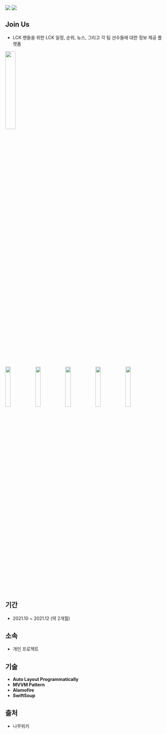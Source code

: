 <img src=https://img.shields.io/badge/platform-iOS-blue>  <img src = https://img.shields.io/badge/Swift-5.5-orange.svg>

## Join Us
- LCK 팬들을 위한 LCK 일정, 순위, 뉴스, 그리고 각 팀 선수들에 대한 정보 제공 플랫폼

<img src="https://user-images.githubusercontent.com/68800789/146727581-becfc15c-8035-47a6-904a-57086e294408.gif" width="25%">

<img src="https://user-images.githubusercontent.com/68800789/147533594-df98897b-b09d-4196-b983-ca3c1f42b510.png" width="18%"> <img src="https://user-images.githubusercontent.com/68800789/147533598-5ad9f9ee-d5d4-4ca8-bde0-767353eb75d1.png" width="18%"> <img src="https://user-images.githubusercontent.com/68800789/147533602-6c7107a9-d2b3-4c32-9fb5-f1f3d850c3e0.png" width="18%"> <img src="https://user-images.githubusercontent.com/68800789/147533604-8b2040fa-e5df-4f48-aba9-6b02952647a0.png" width="18%"> <img src="https://user-images.githubusercontent.com/68800789/147533607-a04eb74d-d563-49d4-a9fa-0235e0fcee73.png" width="18%">

## 기간
- 2021.10 ~ 2021.12 (약 2개월)

## 소속
- 개인 프로젝트

## 기술
- **Auto Layout Programmatically**
- **MVVM Pattern**
- **Alamofire**
- **SwiftSoup**

## 출처
- 나무위키
